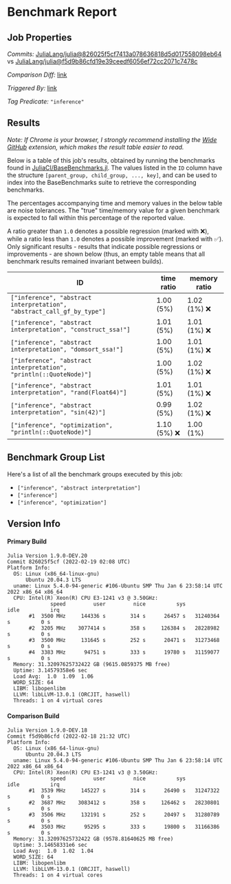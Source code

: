# Benchmark Report

## Job Properties

*Commits:* [JuliaLang/julia@826025f5cf7413a078636818d5d017558098eb64](https://github.com/JuliaLang/julia/commit/826025f5cf7413a078636818d5d017558098eb64) vs [JuliaLang/julia@f5d9b86cfd19e39ceedf6056ef72cc2071c7478c](https://github.com/JuliaLang/julia/commit/f5d9b86cfd19e39ceedf6056ef72cc2071c7478c)

*Comparison Diff:* [link](https://github.com/JuliaLang/julia/compare/f5d9b86cfd19e39ceedf6056ef72cc2071c7478c..826025f5cf7413a078636818d5d017558098eb64)

*Triggered By:* [link](https://github.com/JuliaLang/julia/pull/44240#issuecomment-1045559061)

*Tag Predicate:* `"inference"`

## Results

*Note: If Chrome is your browser, I strongly recommend installing the [Wide GitHub](https://chrome.google.com/webstore/detail/wide-github/kaalofacklcidaampbokdplbklpeldpj?hl=en)
extension, which makes the result table easier to read.*

Below is a table of this job's results, obtained by running the benchmarks found in
[JuliaCI/BaseBenchmarks.jl](https://github.com/JuliaCI/BaseBenchmarks.jl). The values
listed in the `ID` column have the structure `[parent_group, child_group, ..., key]`,
and can be used to index into the BaseBenchmarks suite to retrieve the corresponding
benchmarks.

The percentages accompanying time and memory values in the below table are noise tolerances. The "true"
time/memory value for a given benchmark is expected to fall within this percentage of the reported value.

A ratio greater than `1.0` denotes a possible regression (marked with :x:), while a ratio less
than `1.0` denotes a possible improvement (marked with :white_check_mark:). Only significant results - results
that indicate possible regressions or improvements - are shown below (thus, an empty table means that all
benchmark results remained invariant between builds).

| ID | time ratio | memory ratio |
|----|------------|--------------|
| `["inference", "abstract interpretation", "abstract_call_gf_by_type"]` | 1.00 (5%)  | 1.02 (1%) :x: |
| `["inference", "abstract interpretation", "construct_ssa!"]` | 1.01 (5%)  | 1.01 (1%) :x: |
| `["inference", "abstract interpretation", "domsort_ssa!"]` | 1.00 (5%)  | 1.01 (1%) :x: |
| `["inference", "abstract interpretation", "println(::QuoteNode)"]` | 1.00 (5%)  | 1.02 (1%) :x: |
| `["inference", "abstract interpretation", "rand(Float64)"]` | 1.01 (5%)  | 1.01 (1%) :x: |
| `["inference", "abstract interpretation", "sin(42)"]` | 0.99 (5%)  | 1.02 (1%) :x: |
| `["inference", "optimization", "println(::QuoteNode)"]` | 1.10 (5%) :x: | 1.00 (1%)  |

## Benchmark Group List

Here's a list of all the benchmark groups executed by this job:

- `["inference", "abstract interpretation"]`
- `["inference"]`
- `["inference", "optimization"]`

## Version Info

#### Primary Build

```
Julia Version 1.9.0-DEV.20
Commit 826025f5cf (2022-02-19 02:08 UTC)
Platform Info:
  OS: Linux (x86_64-linux-gnu)
      Ubuntu 20.04.3 LTS
  uname: Linux 5.4.0-94-generic #106-Ubuntu SMP Thu Jan 6 23:58:14 UTC 2022 x86_64 x86_64
  CPU: Intel(R) Xeon(R) CPU E3-1241 v3 @ 3.50GHz: 
              speed         user         nice          sys         idle          irq
       #1  3500 MHz     144336 s        314 s      26457 s   31240364 s          0 s
       #2  3205 MHz    3077414 s        358 s     126384 s   28228982 s          0 s
       #3  3500 MHz     131645 s        252 s      20471 s   31273468 s          0 s
       #4  3383 MHz      94751 s        333 s      19780 s   31159077 s          0 s
  Memory: 31.32097625732422 GB (9615.0859375 MB free)
  Uptime: 3.14579358e6 sec
  Load Avg:  1.0  1.09  1.06
  WORD_SIZE: 64
  LIBM: libopenlibm
  LLVM: libLLVM-13.0.1 (ORCJIT, haswell)
  Threads: 1 on 4 virtual cores

```

#### Comparison Build

```
Julia Version 1.9.0-DEV.18
Commit f5d9b86cfd (2022-02-18 21:32 UTC)
Platform Info:
  OS: Linux (x86_64-linux-gnu)
      Ubuntu 20.04.3 LTS
  uname: Linux 5.4.0-94-generic #106-Ubuntu SMP Thu Jan 6 23:58:14 UTC 2022 x86_64 x86_64
  CPU: Intel(R) Xeon(R) CPU E3-1241 v3 @ 3.50GHz: 
              speed         user         nice          sys         idle          irq
       #1  3539 MHz     145227 s        314 s      26490 s   31247322 s          0 s
       #2  3687 MHz    3083412 s        358 s     126462 s   28230801 s          0 s
       #3  3506 MHz     132191 s        252 s      20497 s   31280789 s          0 s
       #4  3503 MHz      95295 s        333 s      19800 s   31166386 s          0 s
  Memory: 31.32097625732422 GB (9578.81640625 MB free)
  Uptime: 3.14658331e6 sec
  Load Avg:  1.0  1.02  1.04
  WORD_SIZE: 64
  LIBM: libopenlibm
  LLVM: libLLVM-13.0.1 (ORCJIT, haswell)
  Threads: 1 on 4 virtual cores

```
